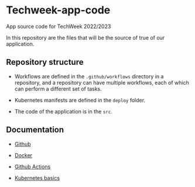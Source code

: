 # Techweek-app-code
App source code for TechWeek 2022/2023


In this repository are the files that will be the source of true of our application.

## Repository structure

   
- Workflows are defined in the `.github/workflows` directory in a repository, and a repository can have multiple workflows, each of which can perform a different set of tasks.

- Kubernetes manifests are defined in the `deploy` folder.

- The code of the application is in the `src`.


## Documentation

- [Github](https://docs.github.com/en/get-started/quickstart/hello-world)

- [Docker](https://docs.docker.com/get-started/02_our_app/)

- [Github Actions](https://docs.github.com/en/actions/publishing-packages/publishing-docker-images)

- [Kubernetes basics](https://kubernetes.io/docs/tutorials/kubernetes-basics/)

